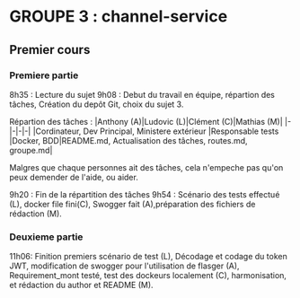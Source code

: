 # GROUPE 3 : channel-service

## Premier cours
### Premiere partie
8h35 : Lecture du sujet
9h08 : Debut du travail en équipe, répartion des tâches, Création du depôt Git, choix du sujet 3.

Répartion des tâches :
|Anthony (A)|Ludovic (L)|Clément (C)|Mathias (M)|
|-|-|-|-|
|Cordinateur, Dev Principal, Ministere extérieur |Responsable tests |Docker, BDD|README.md, Actualisation des tâches, routes.md, groupe.md|

Malgres que chaque personnes ait des tâches, cela n'empeche pas qu'on peux demender de l'aide, ou aider.

9h20 : Fin de la répartition des tâches
9h54 : Scénario des tests effectué (L), docker file fini(C), Swogger fait (A),préparation des fichiers de rédaction (M).

### Deuxieme partie 
11h06: Finition premiers scénario de test (L), Décodage et codage du token JWT, modification de swogger pour l'utilisation de flasger (A), Requirement_mont testé, test des dockeurs localement (C), harmonisation, et rédaction du author et README (M).
